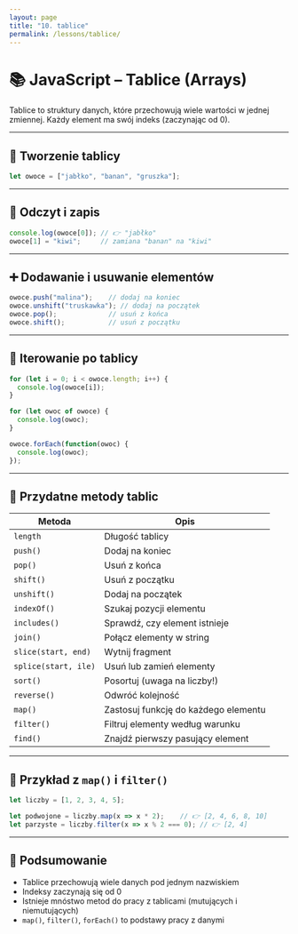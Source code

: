 ```yaml
---
layout: page
title: "10. tablice"
permalink: /lessons/tablice/
---
```


# 📚 JavaScript – Tablice (Arrays)

Tablice to struktury danych, które przechowują wiele wartości w jednej zmiennej. Każdy element ma swój indeks (zaczynając od 0).

---

## 🔹 Tworzenie tablicy

```js
let owoce = ["jabłko", "banan", "gruszka"];
```

---

## 📖 Odczyt i zapis

```js
console.log(owoce[0]); // 👉 "jabłko"
owoce[1] = "kiwi";     // zamiana "banan" na "kiwi"
```

---

## ➕ Dodawanie i usuwanie elementów

```js
owoce.push("malina");    // dodaj na koniec
owoce.unshift("truskawka"); // dodaj na początek
owoce.pop();             // usuń z końca
owoce.shift();           // usuń z początku
```

---

## 🔁 Iterowanie po tablicy

```js
for (let i = 0; i < owoce.length; i++) {
  console.log(owoce[i]);
}

for (let owoc of owoce) {
  console.log(owoc);
}

owoce.forEach(function(owoc) {
  console.log(owoc);
});
```

---

## 🧰 Przydatne metody tablic

| Metoda           | Opis                                        |
|------------------|---------------------------------------------|
| `length`         | Długość tablicy                             |
| `push()`         | Dodaj na koniec                             |
| `pop()`          | Usuń z końca                                |
| `shift()`        | Usuń z początku                             |
| `unshift()`      | Dodaj na początek                           |
| `indexOf()`      | Szukaj pozycji elementu                     |
| `includes()`     | Sprawdź, czy element istnieje               |
| `join()`         | Połącz elementy w string                    |
| `slice(start, end)` | Wytnij fragment                          |
| `splice(start, ile)` | Usuń lub zamień elementy                |
| `sort()`         | Posortuj (uwaga na liczby!)                 |
| `reverse()`      | Odwróć kolejność                            |
| `map()`          | Zastosuj funkcję do każdego elementu        |
| `filter()`       | Filtruj elementy według warunku             |
| `find()`         | Znajdź pierwszy pasujący element            |

---

## 🧪 Przykład z `map()` i `filter()`

```js
let liczby = [1, 2, 3, 4, 5];

let podwojone = liczby.map(x => x * 2);    // 👉 [2, 4, 6, 8, 10]
let parzyste = liczby.filter(x => x % 2 === 0); // 👉 [2, 4]
```

---

## 🧠 Podsumowanie

- Tablice przechowują wiele danych pod jednym nazwiskiem
- Indeksy zaczynają się od 0
- Istnieje mnóstwo metod do pracy z tablicami (mutujących i niemutujących)
- `map()`, `filter()`, `forEach()` to podstawy pracy z danymi

